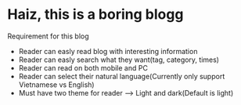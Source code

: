 # Haiz, this is a boring blogg

Requirement for this blog
- Reader can easly read blog with interesting information
- Reader can easly search what they want(tag, category, times)
- Reader can read on both mobile and PC
- Reader can select their natural language(Currently only support Vietnamese vs English)
- Must have two theme for reader --> Light and dark(Default is light)
